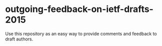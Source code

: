 # outgoing-feedback-on-ietf-drafts-2015
Use this repository as an easy way to provide comments and feedback to draft authors.

